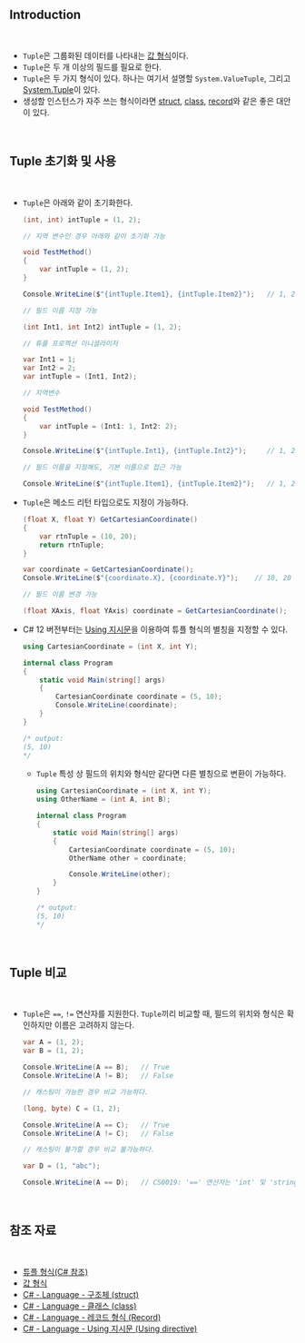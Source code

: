 ## Introduction

<br>

- `Tuple`은 그룹화된 데이터를 나타내는 [값 형식](https://peponi-paradise.tistory.com/entry/C-Language-%EA%B0%92-%ED%98%95%EC%8B%9D)이다.
- `Tuple`은 두 개 이상의 필드를 필요로 한다.
- `Tuple`은 두 가지 형식이 있다. 하나는 여기서 설명할 `System.ValueTuple`, 그리고 [System.Tuple](https://learn.microsoft.com/ko-kr/dotnet/api/system.tuple?view=net-7.0)이 있다.
- 생성할 인스턴스가 자주 쓰는 형식이라면 [struct](https://peponi-paradise.tistory.com/entry/C-Language-%EA%B5%AC%EC%A1%B0%EC%B2%B4-struct), [class](https://peponi-paradise.tistory.com/entry/C-Language-%ED%81%B4%EB%9E%98%EC%8A%A4-class), [record](https://peponi-paradise.tistory.com/entry/C-Language-%EB%A0%88%EC%BD%94%EB%93%9C-%ED%98%95%EC%8B%9D-Record)와 같은 좋은 대안이 있다.

<br>

## Tuple 초기화 및 사용

<br>

- `Tuple`은 아래와 같이 초기화한다.
    ```cs
    (int, int) intTuple = (1, 2);

    // 지역 변수인 경우 아래와 같이 초기화 가능
    
    void TestMethod()
    {
        var intTuple = (1, 2); 
    }

    Console.WriteLine($"{intTuple.Item1}, {intTuple.Item2}");   // 1, 2
    ```
    ```cs
    // 필드 이름 지정 가능

    (int Int1, int Int2) intTuple = (1, 2);

    // 튜플 프로젝션 이니셜라이저

    var Int1 = 1;
    var Int2 = 2;
    var intTuple = (Int1, Int2);

    // 지역변수
    
    void TestMethod()
    {
        var intTuple = (Int1: 1, Int2: 2); 
    }

    Console.WriteLine($"{intTuple.Int1}, {intTuple.Int2}");     // 1, 2

    // 필드 이름을 지정해도, 기본 이름으로 접근 가능

    Console.WriteLine($"{intTuple.Item1}, {intTuple.Item2}");   // 1, 2
    ```

- `Tuple`은 메소드 리턴 타입으로도 지정이 가능하다.
    ```cs
    (float X, float Y) GetCartesianCoordinate()
    {
        var rtnTuple = (10, 20);
        return rtnTuple;
    }

    var coordinate = GetCartesianCoordinate();
    Console.WriteLine($"{coordinate.X}, {coordinate.Y}");    // 10, 20

    // 필드 이름 변경 가능

    (float XAxis, float YAxis) coordinate = GetCartesianCoordinate();
    ```

- C# 12 버전부터는 [Using 지시문](https://peponi-paradise.tistory.com/entry/C-Language-Using-directive)을 이용하여 튜플 형식의 별칭을 지정할 수 있다.
    ```cs
    using CartesianCoordinate = (int X, int Y);

    internal class Program
    {
        static void Main(string[] args)
        {
            CartesianCoordinate coordinate = (5, 10);
            Console.WriteLine(coordinate);
        }
    }

    /* output:
    (5, 10)
    */
    ```
    - `Tuple` 특성 상 필드의 위치와 형식만 같다면 다른 별칭으로 변환이 가능하다.
        ```cs
        using CartesianCoordinate = (int X, int Y);
        using OtherName = (int A, int B);

        internal class Program
        {
            static void Main(string[] args)
            {
                CartesianCoordinate coordinate = (5, 10);
                OtherName other = coordinate;

                Console.WriteLine(other);
            }
        }

        /* output:
        (5, 10)
        */
        ```

<br>

## Tuple 비교

<br>

- `Tuple`은 `==`, `!=` 연산자를 지원한다. `Tuple`끼리 비교할 때, 필드의 위치와 형식은 확인하지만 이름은 고려하지 않는다.
    ```cs
    var A = (1, 2);
    var B = (1, 2);

    Console.WriteLine(A == B);   // True
    Console.WriteLine(A != B);   // False

    // 캐스팅이 가능한 경우 비교 가능하다.

    (long, byte) C = (1, 2);

    Console.WriteLine(A == C);   // True
    Console.WriteLine(A != C);   // False

    // 캐스팅이 불가할 경우 비교 불가능하다.

    var D = (1, "abc");

    Console.WriteLine(A == D);   // CS0019: '==' 연산자는 'int' 및 'string' 형식의 피연산자에 적용할 수 없습니다.
    ```

<br>

## 참조 자료

<br>

- [튜플 형식(C# 참조)](https://learn.microsoft.com/ko-kr/dotnet/csharp/language-reference/builtin-types/value-tuples)
- [값 형식](https://peponi-paradise.tistory.com/entry/C-Language-%EA%B0%92-%ED%98%95%EC%8B%9D)
- [C# - Language - 구조체 (struct)](https://peponi-paradise.tistory.com/entry/C-Language-%EA%B5%AC%EC%A1%B0%EC%B2%B4-struct)
- [C# - Language - 클래스 (class)](https://peponi-paradise.tistory.com/entry/C-Language-%ED%81%B4%EB%9E%98%EC%8A%A4-class)
- [C# - Language - 레코드 형식 (Record)](https://peponi-paradise.tistory.com/entry/C-Language-%EB%A0%88%EC%BD%94%EB%93%9C-%ED%98%95%EC%8B%9D-Record)
- [C# - Language - Using 지시문 (Using directive)](https://peponi-paradise.tistory.com/entry/C-Language-Using-directive)